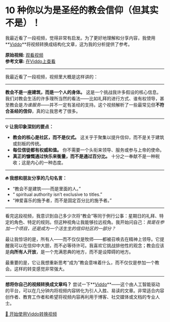 # 10 种你以为是圣经的教会信仰（但其实不是）！

我最近看了一段视频，觉得非常有启发。为了更好地理解和分享内容，我使用**[Viddo](https://viddo.pro/)**将视频转换成结构化文章，这为我的分析提供了参考。

**原始视频:** [观看视频](https://www.youtube.com/watch?v=gK6s6xnANpw)  
**参考文章:** [在Viddo上查看](https://viddo.pro/zh/video-result/155e1aab-7ba7-4729-8766-46d4e690e39b)

---

我最近看了一段视频，视频里大概是这样讲的：

---

**教会不是一座建筑，而是一个人的身体。** 这是一个挑战我许多假设的核心信息。我们对教会生活的许多理所当然的看法——比如礼拜的进行方式、谁有权领导，甚至教会是*为谁服务*——并不一定有圣经的支持。这个视频解析了一些最常见但**不符合圣经的信仰**，真的让我思考了很多。

---

**💡 让我印象深刻的要点：**

- **教会的核心是社区，而不是仪式。** 这关乎于聚集以提升信仰，而不是关于建筑或刻板的传统。
- **每位信徒都有权威和值。** 你不需要一个头衔来领导、服务或参与上帝的使命。
- **真正的慷慨通过快乐来衡量，而不是通过百分比。** 十分之一奉献不是一种税收；这是内心的一种态度。

---

**🔥 我想和朋友分享的几句名言：**

- “教会不是建筑——而是里面的人。”
- “ spiritual authority isn’t exclusive to titles.” 
- “神爱喜乐的施予者，而不是固定百分比的施予者。”

---

看完这段视频，我意识到自己多少次将“教会”等同于例行公事：星期日的礼拜、特定的角色、特定的规则。但这种视角让我能够拉远视角。我开始问自己：*我是在参加一个项目，还是成为一个活生生的信仰社区的一部分？*

最让我惊讶的是，所有人——而不仅仅是牧师——都被召唤去在精神上领导。它提醒我可以在信仰中大胆，而不必等待许可。我喜欢它挑战排他性的观念；教会应该是**向所有人开放**，是一个充满恩典的地方，而不是设障碍的地方。

最重要的是，它让我想重新思考“成为”教会意味着什么，而不仅仅是参加一个教会。这样的转变感觉非常强大。

---

**想将你自己的视频转换成文章吗？** 尝试一下**[Viddo](https://viddo.pro/)**——这个由人工智能驱动的平台，可以在几分钟内将视频内容转化为引人入胜、易读的文章。非常适合内容创作者、教育工作者和希望将视频内容再利用于博客、社交媒体或文档的专业人士。

[🚀 开始使用Viddo转换视频](https://viddo.pro/)